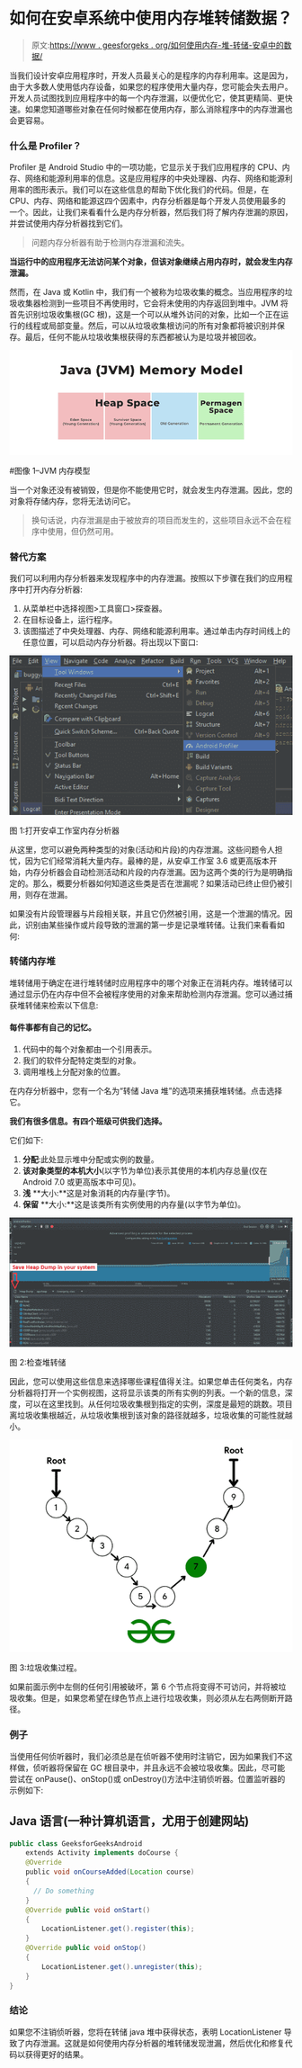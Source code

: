 # 如何在安卓系统中使用内存堆转储数据？

> 原文:[https://www . geesforgeks . org/如何使用内存-堆-转储-安卓中的数据/](https://www.geeksforgeeks.org/how-to-use-memory-heap-dumps-data-in-android/)

当我们设计安卓应用程序时，开发人员最关心的是程序的内存利用率。这是因为，由于大多数人使用低内存设备，如果您的程序使用大量内存，您可能会失去用户。开发人员试图找到应用程序中的每一个内存泄漏，以便优化它，使其更精简、更快速。如果您知道哪些对象在任何时候都在使用内存，那么消除程序中的内存泄漏也会更容易。

### 什么是 Profiler？

Profiler 是 Android Studio 中的一项功能，它显示关于我们应用程序的 CPU、内存、网络和能源利用率的信息。这是应用程序的中央处理器、内存、网络和能源利用率的图形表示。我们可以在这些信息的帮助下优化我们的代码。但是，在 CPU、内存、网络和能源这四个因素中，内存分析器是每个开发人员使用最多的一个。因此，让我们来看看什么是内存分析器，然后我们将了解内存泄漏的原因，并尝试使用内存分析器找到它们。

> 问题内存分析器有助于检测内存泄漏和流失。

**当运行中的应用程序无法访问某个对象，但该对象继续占用内存时，就会发生内存泄漏。**

然而，在 Java 或 Kotlin 中，我们有一个被称为垃圾收集的概念。当应用程序的垃圾收集器检测到一些项目不再使用时，它会将未使用的内存返回到堆中。JVM 将首先识别垃圾收集根(GC 根)，这是一个可以从堆外访问的对象，比如一个正在运行的线程或局部变量。然后，可以从垃圾收集根访问的所有对象都将被识别并保存。最后，任何不能从垃圾收集根获得的东西都被认为是垃圾并被回收。

![](img/a7777111a2bda30969ff61183aad1cc4.png)

#图像 1–JVM 内存模型

当一个对象还没有被销毁，但是你不能使用它时，就会发生内存泄漏。因此，您的对象将存储内存，您将无法访问它。

> 换句话说，内存泄漏是由于被放弃的项目而发生的，这些项目永远不会在程序中使用，但仍然可用。

### 替代方案

我们可以利用内存分析器来发现程序中的内存泄漏。按照以下步骤在我们的应用程序中打开内存分析器:

1.  从菜单栏中选择视图>工具窗口>探查器。
2.  在目标设备上，运行程序。
3.  该图描述了中央处理器、内存、网络和能源利用率。通过单击内存时间线上的任意位置，可以启动内存分析器。将出现以下窗口:

![](img/6cf90d4bc15aefa9d2833b12943f9a58.png)

图 1:打开安卓工作室内存分析器

从这里，您可以避免两种类型的对象(活动和片段)的内存泄漏。这些问题令人担忧，因为它们经常消耗大量内存。最棒的是，从安卓工作室 3.6 或更高版本开始，内存分析器会自动检测活动和片段的内存泄漏。因为这两个类的行为是明确指定的。那么，概要分析器如何知道这些类是否在泄漏呢？如果活动已终止但仍被引用，则存在泄漏。

如果没有片段管理器与片段相关联，并且它仍然被引用，这是一个泄漏的情况。因此，识别由某些操作或片段导致的泄漏的第一步是记录堆转储。让我们来看看如何:

### 转储内存堆

堆转储用于确定在进行堆转储时应用程序中的哪个对象正在消耗内存。堆转储可以通过显示仍在内存中但不会被程序使用的对象来帮助检测内存泄漏。您可以通过捕获堆转储来检索以下信息:

#### 每件事都有自己的记忆。

1.  代码中的每个对象都由一个引用表示。
2.  我们的软件分配特定类型的对象。
3.  调用堆栈上分配对象的位置。

在内存分析器中，您有一个名为“转储 Java 堆”的选项来捕获堆转储。点击选择它。

**我们有很多信息。有四个班级可供我们选择。**

它们如下:

1.  **分配**:此处显示堆中分配或实例的数量。
2.  **该对象类型的本机大小**(以字节为单位)表示其使用的本机内存总量(仅在 Android 7.0 或更高版本中可见)。
3.  **浅** **大小:**这是对象消耗的内存量(字节)。
4.  **保留** **大小:**这是该类所有实例使用的内存量(以字节为单位)。

![](img/4b71030bfb18d862c24fd545cfc67bef.png)

图 2:检查堆转储

因此，您可以使用这些信息来选择哪些课程值得关注。如果您单击任何类名，内存分析器将打开一个实例视图，这将显示该类的所有实例的列表。一个新的信息，深度，可以在这里找到。从任何垃圾收集根到指定的实例，深度是最短的跳数。项目离垃圾收集根越近，从垃圾收集根到该对象的路径就越多，垃圾收集的可能性就越小。

![](img/0f9e086a69b8d3327f168fbb4358ebfe.png)

图 3:垃圾收集过程。

如果前面示例中左侧的任何引用被破坏，第 6 个节点将变得不可访问，并将被垃圾收集。但是，如果您希望在绿色节点上进行垃圾收集，则必须从左右两侧断开路径。

### 例子

当使用任何侦听器时，我们必须总是在侦听器不使用时注销它，因为如果我们不这样做，侦听器将保留在 GC 根目录中，并且永远不会被垃圾收集。因此，尽可能尝试在 onPause()、onStop()或 onDestroy()方法中注销侦听器。位置监听器的示例如下:

## Java 语言(一种计算机语言，尤用于创建网站)

```java
public class GeeksforGeeksAndroid
    extends Activity implements doCourse {
    @Override
    public void onCourseAdded(Location course)
    {
      // Do something
    }
    @Override public void onStart()
    {
        LocationListener.get().register(this);
    }
    @Override public void onStop()
    {
        LocationListener.get().unregister(this);
    }
}
```

### 结论

如果您不注销侦听器，您将在转储 java 堆中获得状态，表明 LocationListener 导致了内存泄漏。这就是如何使用内存分析器的堆转储发现泄漏，然后优化和修复代码以获得更好的结果。